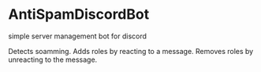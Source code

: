 # AntiSpamDiscordBot
simple server management bot for discord


Detects soamming.
Adds roles by reacting to a message.
Removes roles by unreacting to the message.
